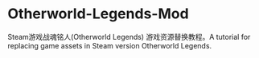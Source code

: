 # Otherworld-Legends-Mod
Steam游戏战魂铭人(Otherworld Legends) 游戏资源替换教程。A tutorial for replacing game assets in Steam version Otherworld Legends.

